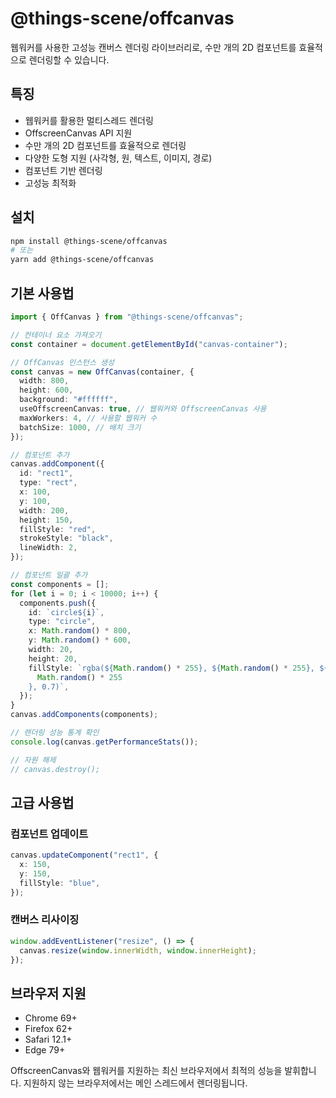 # @things-scene/offcanvas

웹워커를 사용한 고성능 캔버스 렌더링 라이브러리로, 수만 개의 2D 컴포넌트를 효율적으로 렌더링할 수 있습니다.

## 특징

- 웹워커를 활용한 멀티스레드 렌더링
- OffscreenCanvas API 지원
- 수만 개의 2D 컴포넌트를 효율적으로 렌더링
- 다양한 도형 지원 (사각형, 원, 텍스트, 이미지, 경로)
- 컴포넌트 기반 렌더링
- 고성능 최적화

## 설치

```bash
npm install @things-scene/offcanvas
# 또는
yarn add @things-scene/offcanvas
```

## 기본 사용법

```typescript
import { OffCanvas } from "@things-scene/offcanvas";

// 컨테이너 요소 가져오기
const container = document.getElementById("canvas-container");

// OffCanvas 인스턴스 생성
const canvas = new OffCanvas(container, {
  width: 800,
  height: 600,
  background: "#ffffff",
  useOffscreenCanvas: true, // 웹워커와 OffscreenCanvas 사용
  maxWorkers: 4, // 사용할 웹워커 수
  batchSize: 1000, // 배치 크기
});

// 컴포넌트 추가
canvas.addComponent({
  id: "rect1",
  type: "rect",
  x: 100,
  y: 100,
  width: 200,
  height: 150,
  fillStyle: "red",
  strokeStyle: "black",
  lineWidth: 2,
});

// 컴포넌트 일괄 추가
const components = [];
for (let i = 0; i < 10000; i++) {
  components.push({
    id: `circle${i}`,
    type: "circle",
    x: Math.random() * 800,
    y: Math.random() * 600,
    width: 20,
    height: 20,
    fillStyle: `rgba(${Math.random() * 255}, ${Math.random() * 255}, ${
      Math.random() * 255
    }, 0.7)`,
  });
}
canvas.addComponents(components);

// 렌더링 성능 통계 확인
console.log(canvas.getPerformanceStats());

// 자원 해제
// canvas.destroy();
```

## 고급 사용법

### 컴포넌트 업데이트

```typescript
canvas.updateComponent("rect1", {
  x: 150,
  y: 150,
  fillStyle: "blue",
});
```

### 캔버스 리사이징

```typescript
window.addEventListener("resize", () => {
  canvas.resize(window.innerWidth, window.innerHeight);
});
```

## 브라우저 지원

- Chrome 69+
- Firefox 62+
- Safari 12.1+
- Edge 79+

OffscreenCanvas와 웹워커를 지원하는 최신 브라우저에서 최적의 성능을 발휘합니다.
지원하지 않는 브라우저에서는 메인 스레드에서 렌더링됩니다.
